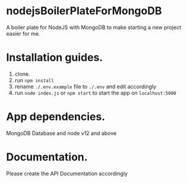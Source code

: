 # nodejsBoilerPlateForMongoDB
A boiler plate for NodeJS with MongoDB to make starting a new project easier for me.

# Installation guides.
1. clone.<br>
2. run `npm install`<br>
3. rename `./.env.example` file to `./.env` and edit accordingly<br>
4. run `node index.js` or `npm start` to start the app on `localhost:5000` <br>

# App dependencies.
MongoDB Database and node v12 and above

# Documentation.
Please create the API Documentation accordingly